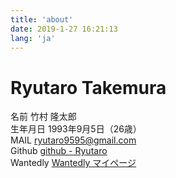 ```yaml
---
title: 'about'
date: 2019-1-27 16:21:13
lang: 'ja'
---
```


# Ryutaro Takemura


<span>名前</span> 竹村 隆太郎  
<span>生年月日</span> 1993年9月5日（26歳）  
<span>MAIL</span> ryutaro9595@gmail.com  
<span>Github</span> [github - Ryutaro](https://github.com/Ryutaro95)  
<span>Wantedly</span> [Wantedly マイページ](https://www.wantedly.com/users/82400419)

<br>
